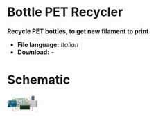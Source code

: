 # Bottle PET Recycler
**Recycle PET bottles, to get new filament to print**

- **File language:** *Italian*
- **Download:** *-*

# Schematic
<img align="center" width="70px" src="schematic.png">
